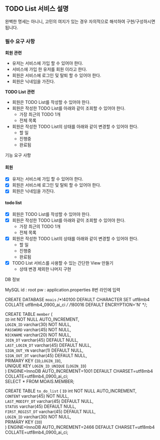 ## TODO List 서비스 설명

완벽한 명세는 아니니, 고민의 여지가 있는 경우 자의적으로 해석하여 구현/구성하시면 됩니다.

### 필수 요구 사항

**회원 관련**

-   유저는 서비스에 가입 할 수 있어야 한다.
-   서비스에 가입 한 유저를 회원 이라고 한다.
-   회원은 서비스에 로그인 및 탈퇴 할 수 있어야 한다.
-   회원은 닉네임을 가진다.


**TODO List 관련**

-   회원은 TODO List를 작성할 수 있어야 한다.
-   회원은 작성한 TODO List를 아래와 같이 조회할 수 있어야 한다.
    -   가장 최근의 TODO 1개
    -   전체 목록
-   회원은 작성한 TODO List의 상태를 아래와 같이 변경할 수 있어야 한다.
    -   할 일
    -   진행중
    -   완료됨



기능 요구 사항

#### 회원
- [x]  유저는 서비스에 가입 할 수 있어야 한다.
- [x]   회원은 서비스에 로그인 및 탈퇴 할 수 있어야 한다.
- [x]   회원은 닉네임을 가진다.

#### todo list
- [x]   회원은 TODO List를 작성할 수 있어야 한다.
- [x]   회원은 작성한 TODO List를 아래와 같이 조회할 수 있어야 한다.
    -   가장 최근의 TODO 1개
    -   전체 목록
- [x]   회원은 작성한 TODO List의 상태를 아래와 같이 변경할 수 있어야 한다.
    -   할 일
    -   진행중
    -   완료됨
- [x] TODO List 서비스를 사용할 수 있는 간단한 View 만들기
    - 상태 변경 제외한 나머지 구현

DB 정보

MySQL
id : root
pw : application.properties 8번 라인에 입력  

CREATE DATABASE `moais` /*!40100 DEFAULT CHARACTER SET utf8mb4 COLLATE utf8mb4_0900_ai_ci */ /*!80016 DEFAULT ENCRYPTION='N' */;  

CREATE TABLE `member` (  
`ID` int NOT NULL AUTO_INCREMENT,  
`LOGIN_ID` varchar(30) NOT NULL,  
`PASSWORD` varchar(45) NOT NULL,  
`NICKNAME` varchar(20) NOT NULL,  
`JOIN_DT` varchar(45) DEFAULT NULL,  
`LAST_LOGIN_DT` varchar(45) DEFAULT NULL,  
`SIGN_OUT_YN` varchar(1) DEFAULT NULL,  
`SIGN_OUT_DT` varchar(45) DEFAULT NULL,  
PRIMARY KEY (`ID`,`LOGIN_ID`),  
UNIQUE KEY `LOGIN_ID_UNIQUE` (`LOGIN_ID`)  
) ENGINE=InnoDB AUTO_INCREMENT=1001 DEFAULT CHARSET=utf8mb4 COLLATE=utf8mb4_0900_ai_ci;  
SELECT * FROM MOAIS.MEMBER;  


CREATE TABLE `to_do_list` (
`ID` int NOT NULL AUTO_INCREMENT,  
`CONTENT` varchar(45) NOT NULL,  
`LAST_MODIFY_DT` varchar(45) DEFAULT NULL,  
`STATUS` varchar(45) DEFAULT NULL,  
`FIRST_REGIST_DT` varchar(45) DEFAULT NULL,  
`LOGIN_ID` varchar(30) NOT NULL,  
PRIMARY KEY (`ID`)  
) ENGINE=InnoDB AUTO_INCREMENT=2466 DEFAULT CHARSET=utf8mb4 COLLATE=utf8mb4_0900_ai_ci;  
